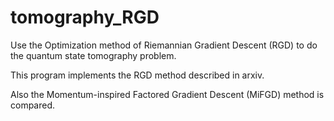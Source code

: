 # tomography_RGD
Use the Optimization method of Riemannian Gradient Descent (RGD) to do the quantum state tomography problem.

This program implements the RGD method described in arxiv.

Also the Momentum-inspired Factored Gradient Descent (MiFGD) method is compared.

